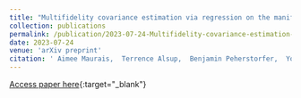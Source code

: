 ```yaml
---
title: "Multifidelity covariance estimation via regression on the manifold of symmetric positive definite matrices"
collection: publications
permalink: /publication/2023-07-24-Multifidelity-covariance-estimation-via-regression-on-the-manifold-of-symmetric-positive-definite-matrices
date: 2023-07-24
venue: 'arXiv preprint'
citation: ' Aimee Maurais,  Terrence Alsup,  Benjamin Peherstorfer,  Youssef Marzouk, &quot;Multifidelity covariance estimation via regression on the manifold of symmetric positive definite matrices.&quot; arXiv 2307.12438, 2023.'
---
```

[Access paper here](https://arxiv.org/abs/2307.12438){:target="_blank"}
